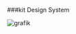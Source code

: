 ###kit Design System

![grafik](https://user-images.githubusercontent.com/7396416/213824962-621513da-522a-4a52-b0ff-2b7fb6edac97.png)
